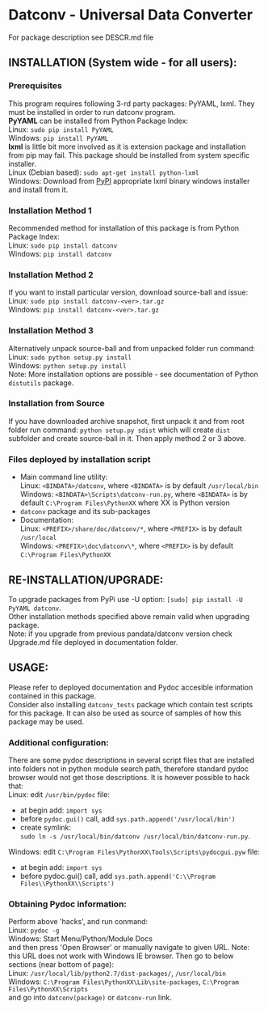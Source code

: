 Datconv - Universal Data Converter
==================================

For package description see DESCR.md file

INSTALLATION (System wide - for all users):
-------------------------------------------

### Prerequisites
This program requires following 3-rd party packages: PyYAML, lxml. 
They must be installed in order to run datconv program.  
**PyYAML** can be installed from Python Package Index:  
Linux: `sudo pip install PyYAML`  
Windows: `pip install PyYAML`  
**lxml** is little bit more involved as it is extension package and
installation from pip may fail. This package should be installed from system specific installer.  
Linux (Debian based): `sudo apt-get install python-lxml`  
Windows: Download from [PyPI](https://pypi.python.org/pypi/) appropriate lxml binary windows installer 
and install from it.

### Installation Method 1
Recommended method for installation of this package is from Python Package Index:  
Linux: `sudo pip install datconv`  
Windows: `pip install datconv`

### Installation Method 2
If you want to install particular version, download source-ball and issue:  
Linux: `sudo pip install datconv-<ver>.tar.gz`  
Windows: `pip install datconv-<ver>.tar.gz`

### Installation Method 3
Alternatively unpack source-ball and from unpacked folder run command:  
Linux: `sudo python setup.py install`  
Windows: `python setup.py install`  
Note: More installation options are possible - see documentation of Python `distutils` package.

### Installation from Source
If you have downloaded archive snapshot, first unpack it and from root folder run command: 
`python setup.py sdist` 
which will create `dist` subfolder and create source-ball in it. Then apply method 2 or 3 above.

### Files deployed by installation script
- Main command line utility:  
  Linux: `<BINDATA>/datconv`, where `<BINDATA>` is by default `/usr/local/bin`  
  Windows: `<BINDATA>\Scripts\datconv-run.py`, where `<BINDATA>` is by default `C:\Program Files\PythonXX` where XX is Python version  
- `datconv` package and its sub-packages 
- Documentation:  
  Linux: `<PREFIX>/share/doc/datconv/*`, where `<PREFIX>` is by default `/usr/local`  
  Windows: `<PREFIX>\doc\datconv\*`, where `<PREFIX>` is by default `C:\Program Files\PythonXX`

RE-INSTALLATION/UPGRADE:
------------------------

To upgrade packages from PyPi use -U option:
`[sudo] pip install -U PyYAML datconv`.  
Other installation methods specified above remain valid when upgrading package.  
Note: if you upgrade from previous pandata/datconv version check
Upgrade.md file deployed in documentation folder.

USAGE:
------

Please refer to  deployed documentation and Pydoc accesible information contained in this package.  
Consider also installing `datconv_tests` package which contain test scripts for this package. 
It can also be used as source of samples of how this package may be used.

### Additional configuration: 
There are some pydoc descriptions in several script files
that are installed into folders not in python module search path,
therefore standard pydoc browser would not get those descriptions. It is
however possible to hack that:  
Linux: edit `/usr/bin/pydoc` file:  
- at begin add: `import sys`  
- before `pydoc.gui()` call, add `sys.path.append('/usr/local/bin')`  
- create symlink:  
  `sudo ln -s /usr/local/bin/datconv /usr/local/bin/datconv-run.py`.
  
Windows: edit `C:\Program Files\PythonXX\Tools\Scripts\pydocgui.pyw` file:  
- at begin add: `import sys`  
- before pydoc.gui() call, add `sys.path.append('C:\\Program Files\\PythonXX\\Scripts')`

### Obtaining Pydoc information: 
Perform above 'hacks', and run conmand:  
Linux: `pydoc -g`  
Windows: Start Menu/Python/Module Docs  
and then press 'Open Browser' or manually navigate to given URL.
Note: this URL does not work with Windows IE browser. 
Then go to below sections (near bottom of page):  
Linux: `/usr/local/lib/python2.7/dist-packages/`, `/usr/local/bin`  
Windows: `C:\Program Files\PythonXX\Lib\site-packages`, `C:\Program Files\PythonXX\Scripts`  
and go into `datconv(package)` or `datconv-run` link.
